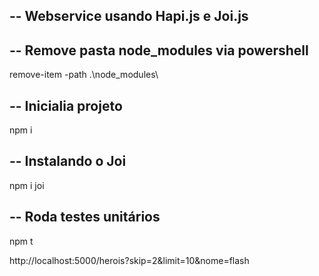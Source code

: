 ## -- Webservice usando Hapi.js e Joi.js

## -- Remove pasta node_modules via powershell
remove-item -path .\node_modules\

## -- Inicialia projeto
npm i

## -- Instalando o Joi
npm i joi

## -- Roda testes unitários
npm t

http://localhost:5000/herois?skip=2&limit=10&nome=flash